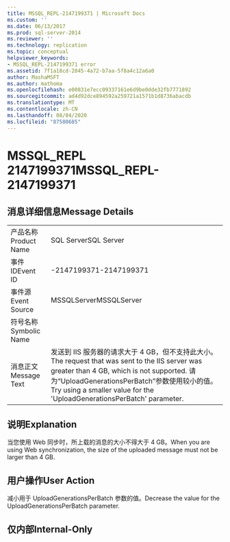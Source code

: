 ```yaml
---
title: MSSQL_REPL-2147199371 | Microsoft Docs
ms.custom: ''
ms.date: 06/13/2017
ms.prod: sql-server-2014
ms.reviewer: ''
ms.technology: replication
ms.topic: conceptual
helpviewer_keywords:
- MSSQL_REPL-2147199371 error
ms.assetid: 7f1a18cd-2045-4a72-b7aa-5f8a4c12a6a0
author: MashaMSFT
ms.author: mathoma
ms.openlocfilehash: e00831e7ecc09337161e6d9be0dde32fb7771892
ms.sourcegitcommit: ad4d92dce894592a259721a1571b1d8736abacdb
ms.translationtype: MT
ms.contentlocale: zh-CN
ms.lasthandoff: 08/04/2020
ms.locfileid: "87580685"
---
```

# <a name="mssql_repl-2147199371"></a><span data-ttu-id="2ba5f-102">MSSQL_REPL 2147199371</span><span class="sxs-lookup"><span data-stu-id="2ba5f-102">MSSQL_REPL-2147199371</span></span>
    
## <a name="message-details"></a><span data-ttu-id="2ba5f-103">消息详细信息</span><span class="sxs-lookup"><span data-stu-id="2ba5f-103">Message Details</span></span>  
  
|||  
|-|-|  
|<span data-ttu-id="2ba5f-104">产品名称</span><span class="sxs-lookup"><span data-stu-id="2ba5f-104">Product Name</span></span>|<span data-ttu-id="2ba5f-105">SQL Server</span><span class="sxs-lookup"><span data-stu-id="2ba5f-105">SQL Server</span></span>|  
|<span data-ttu-id="2ba5f-106">事件 ID</span><span class="sxs-lookup"><span data-stu-id="2ba5f-106">Event ID</span></span>|<span data-ttu-id="2ba5f-107">-2147199371</span><span class="sxs-lookup"><span data-stu-id="2ba5f-107">-2147199371</span></span>|  
|<span data-ttu-id="2ba5f-108">事件源</span><span class="sxs-lookup"><span data-stu-id="2ba5f-108">Event Source</span></span>|<span data-ttu-id="2ba5f-109">MSSQLServer</span><span class="sxs-lookup"><span data-stu-id="2ba5f-109">MSSQLServer</span></span>|  
|<span data-ttu-id="2ba5f-110">符号名称</span><span class="sxs-lookup"><span data-stu-id="2ba5f-110">Symbolic Name</span></span>||  
|<span data-ttu-id="2ba5f-111">消息正文</span><span class="sxs-lookup"><span data-stu-id="2ba5f-111">Message Text</span></span>|<span data-ttu-id="2ba5f-112">发送到 IIS 服务器的请求大于 4 GB，但不支持此大小。</span><span class="sxs-lookup"><span data-stu-id="2ba5f-112">The request that was sent to the IIS server was greater than 4 GB, which is not supported.</span></span> <span data-ttu-id="2ba5f-113">请为“UploadGenerationsPerBatch”参数使用较小的值。</span><span class="sxs-lookup"><span data-stu-id="2ba5f-113">Try using a smaller value for the 'UploadGenerationsPerBatch' parameter.</span></span>|  
  
## <a name="explanation"></a><span data-ttu-id="2ba5f-114">说明</span><span class="sxs-lookup"><span data-stu-id="2ba5f-114">Explanation</span></span>  
 <span data-ttu-id="2ba5f-115">当您使用 Web 同步时，所上载的消息的大小不得大于 4 GB。</span><span class="sxs-lookup"><span data-stu-id="2ba5f-115">When you are using Web synchronization, the size of the uploaded message must not be larger than 4 GB.</span></span>  
  
## <a name="user-action"></a><span data-ttu-id="2ba5f-116">用户操作</span><span class="sxs-lookup"><span data-stu-id="2ba5f-116">User Action</span></span>  
 <span data-ttu-id="2ba5f-117">减小用于 UploadGenerationsPerBatch 参数的值。</span><span class="sxs-lookup"><span data-stu-id="2ba5f-117">Decrease the value for the UploadGenerationsPerBatch parameter.</span></span>  
  
## <a name="internal-only"></a><span data-ttu-id="2ba5f-118">仅内部</span><span class="sxs-lookup"><span data-stu-id="2ba5f-118">Internal-Only</span></span>  
  
